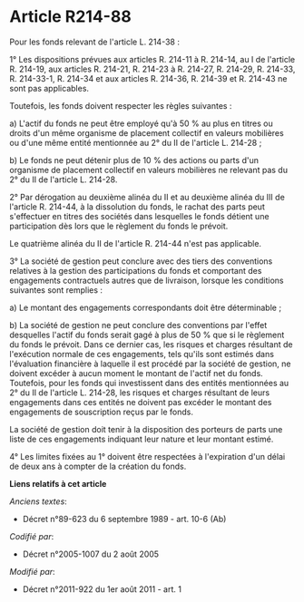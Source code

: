 # Article R214-88

Pour les fonds relevant de l'article L. 214-38 :

1° Les dispositions prévues aux articles R. 214-11 à R. 214-14, au I de l'article R. 214-19, aux articles R. 214-21, R.
214-23 à R. 214-27, R. 214-29, R. 214-33, R. 214-33-1, R. 214-34 et aux articles R. 214-36, R. 214-39 et R. 214-43 ne sont
pas applicables.

Toutefois, les fonds doivent respecter les règles suivantes :

a) L'actif du fonds ne peut être employé qu'à 50 % au plus en titres ou droits d'un même organisme de placement collectif en
valeurs mobilières ou d'une même entité mentionnée au 2° du II de l'article L. 214-28 ;

b) Le fonds ne peut détenir plus de 10 % des actions ou parts d'un organisme de placement collectif en valeurs mobilières ne
relevant pas du 2° du II de l'article L. 214-28.

2° Par dérogation au deuxième alinéa du II et au deuxième alinéa du III de l'article R. 214-44, à la dissolution du fonds, le
rachat des parts peut s'effectuer en titres des sociétés dans lesquelles le fonds détient une participation dès lors que le
règlement du fonds le prévoit.

Le quatrième alinéa du II de l'article R. 214-44 n'est pas applicable.

3° La société de gestion peut conclure avec des tiers des conventions relatives à la gestion des participations du fonds et
comportant des engagements contractuels autres que de livraison, lorsque les conditions suivantes sont remplies :

a) Le montant des engagements correspondants doit être déterminable ;

b) La société de gestion ne peut conclure des conventions par l'effet desquelles l'actif du fonds serait gagé à plus de 50 %
que si le règlement du fonds le prévoit. Dans ce dernier cas, les risques et charges résultant de l'exécution normale de ces
engagements, tels qu'ils sont estimés dans l'évaluation financière à laquelle il est procédé par la société de gestion, ne
doivent excéder à aucun moment le montant de l'actif net du fonds. Toutefois, pour les fonds qui investissent dans des
entités mentionnées au 2° du II de l'article L. 214-28, les risques et charges résultant de leurs engagements dans ces
entités ne doivent pas excéder le montant des engagements de souscription reçus par le fonds.

La société de gestion doit tenir à la disposition des porteurs de parts une liste de ces engagements indiquant leur nature et
leur montant estimé.

4° Les limites fixées au 1° doivent être respectées à l'expiration d'un délai de deux ans à compter de la création du fonds.

**Liens relatifs à cet article**

_Anciens textes_:

  - Décret n°89-623 du 6 septembre 1989 - art. 10-6 (Ab)

_Codifié par_:

  - Décret n°2005-1007 du 2 août 2005

_Modifié par_:

  - Décret n°2011-922 du 1er août 2011 - art. 1
